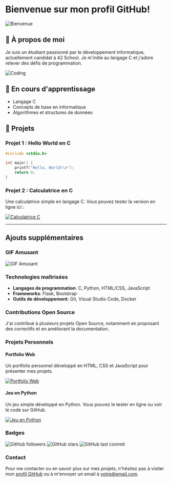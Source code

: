 # Bienvenue sur mon profil GitHub!

![Bienvenue](https://giphy.com/embed/Ze44chcCSUpyVN1gmQ/video)

## 👋 À propos de moi

Je suis un étudiant passionné par le développement informatique, actuellement candidat à 42 School. Je m'initie au langage C et j'adore relever des défis de programmation.

![Coding](https://media.giphy.com/media/l4EoMwbqG1VCmAvp6/giphy.gif)

## 🌱 En cours d'apprentissage

- Langage C
- Concepts de base en informatique
- Algorithmes et structures de données

## 🚀 Projets

### Projet 1 : Hello World en C

```c
#include <stdio.h>

int main() {
    printf("Hello, World!\n");
    return 0;
}
```
### Projet 2 : Calculatrice en C

Une calculatrice simple en langage C. Vous pouvez tester la version en ligne ici :

[![Calculatrice C](https://example.com/calculatrice-screenshot.png)](https://votre-utilisateur.github.io/calculatrice)

---

## Ajouts supplémentaires

### GIF Amusant

![GIF Amusant](https://media.giphy.com/media/YOUR-GIF-URL/giphy.gif)

### Technologies maîtrisées

- **Langages de programmation**: C, Python, HTML/CSS, JavaScript
- **Frameworks**: Flask, Bootstrap
- **Outils de développement**: Git, Visual Studio Code, Docker

### Contributions Open Source

J'ai contribué à plusieurs projets Open Source, notamment en proposant des correctifs et en améliorant la documentation.

### Projets Personnels

#### Portfolio Web

Un portfolio personnel développé en HTML, CSS et JavaScript pour présenter mes projets.

[![Portfolio Web](https://example.com/portfolio-screenshot.png)](https://votre-utilisateur.github.io/portfolio)

#### Jeu en Python

Un jeu simple développé en Python. Vous pouvez le tester en ligne ou voir le code sur GitHub.

[![Jeu en Python](https://example.com/jeu-screenshot.png)](https://github.com/votre-utilisateur/jeu-python)

### Badges

![GitHub followers](https://img.shields.io/github/followers/votre-utilisateur?style=social)
![GitHub stars](https://img.shields.io/github/stars/votre-utilisateur/projet?style=social)
![GitHub last commit](https://img.shields.io/github/last-commit/votre-utilisateur/projet)

### Contact

Pour me contacter ou en savoir plus sur mes projets, n'hésitez pas à visiter mon [profil GitHub](https://github.com/votre-utilisateur) ou à m'envoyer un email à votre@email.com.
